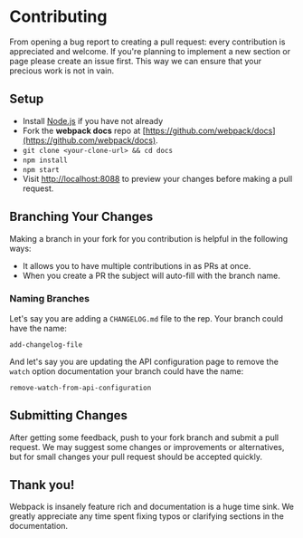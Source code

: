 # Contributing

From opening a bug report to creating a pull request: every contribution is
appreciated and welcome. If you're planning to implement a new section or page 
please create an issue first. This way we can ensure that your precious
work is not in vain.

## Setup

* Install [Node.js](https://nodejs.org/) if you have not already
* Fork the **webpack docs** repo at [https://github.com/webpack/docs](https://github.com/webpack/docs).
* `git clone <your-clone-url> && cd docs`
* `npm install`
* `npm start`
* Visit [http://localhost:8088](http://localhost:8088) to preview your changes before making a pull request.

## Branching Your Changes

Making a branch in your fork for you contribution is helpful in the following ways:  
* It allows you to have multiple contributions in as PRs at once.
* When you create a PR the subject will auto-fill with the branch name.

### Naming Branches

Let's say you are adding a `CHANGELOG.md` file to the rep. Your branch 
could have the name:
```
add-changelog-file
```

And let's say you are updating the API configuration page to remove the `watch`
option documentation your branch could have the name:
```
remove-watch-from-api-configuration
```

## Submitting Changes

After getting some feedback, push to your fork branch and submit a pull request. We
may suggest some changes or improvements or alternatives, but for small changes
your pull request should be accepted quickly.

## Thank you!

Webpack is insanely feature rich and documentation is a huge time sink. We
greatly appreciate any time spent fixing typos or clarifying sections in the
documentation.